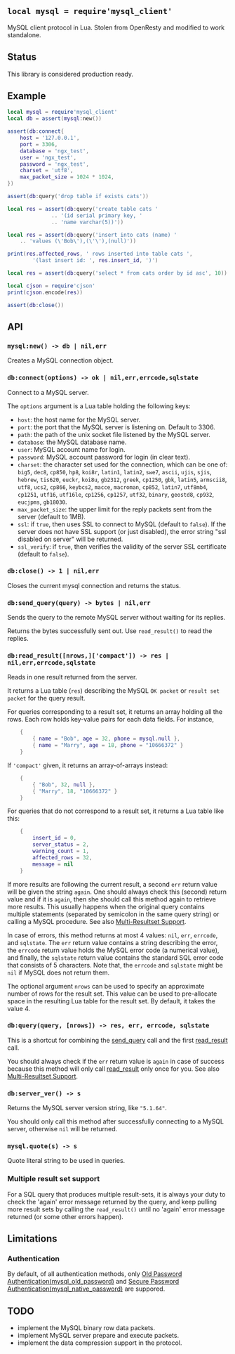 
## `local mysql = require'mysql_client'`

MySQL client protocol in Lua. Stolen from OpenResty and modified to work standalone.

## Status

This library is considered production ready.

## Example

```lua
local mysql = require'mysql_client'
local db = assert(mysql:new())

assert(db:connect{
	host = '127.0.0.1',
	port = 3306,
	database = 'ngx_test',
	user = 'ngx_test',
	password = 'ngx_test',
	charset = 'utf8',
	max_packet_size = 1024 * 1024,
})

assert(db:query('drop table if exists cats'))

local res = assert(db:query('create table cats '
			  .. '(id serial primary key, '
			  .. 'name varchar(5))'))

local res = assert(db:query('insert into cats (name) '
	.. 'values (\'Bob\'),(\'\'),(null)'))

print(res.affected_rows, ' rows inserted into table cats ',
		'(last insert id: ', res.insert_id, ')')

local res = assert(db:query('select * from cats order by id asc', 10))

local cjson = require'cjson'
print(cjson.encode(res))

assert(db:close())
```

## API

### `mysql:new() -> db | nil,err`

Creates a MySQL connection object.

### `db:connect(options) -> ok | nil,err,errcode,sqlstate`

Connect to a MySQL server.

The `options` argument is a Lua table holding the following keys:

  * `host`: the host name for the MySQL server.
  * `port`: the port that the MySQL server is listening on. Default to 3306.
  * `path`: the path of the unix socket file listened by the MySQL server.
  * `database`: the MySQL database name.
  * `user`: MySQL account name for login.
  * `password`: MySQL account password for login (in clear text).
  * `charset`: the character set used for the connection, which can be one of:
  `big5`, `dec8`, `cp850`, `hp8`, `koi8r`, `latin1`, `latin2`,
  `swe7`, `ascii`, `ujis`, `sjis`, `hebrew`, `tis620`, `euckr`, `koi8u`, `gb2312`, `greek`,
  `cp1250`, `gbk`, `latin5`, `armscii8`, `utf8`, `ucs2`, `cp866`, `keybcs2`, `macce`,
  `macroman`, `cp852`, `latin7`, `utf8mb4`, `cp1251`, `utf16`, `utf16le`, `cp1256`,
  `cp1257`, `utf32`, `binary`, `geostd8`, `cp932`, `eucjpms`, `gb18030`.
  * `max_packet_size`: the upper limit for the reply packets sent from the server (default to 1MB).
  * `ssl`: if `true`, then uses SSL to connect to MySQL (default to `false`).
  If the server does not have SSL support (or just disabled), the error string
  "ssl disabled on server" will be returned.
  * `ssl_verify`: if `true`, then verifies the validity of the server SSL certificate (default to `false`).

### `db:close() -> 1 | nil,err`

Closes the current mysql connection and returns the status.

### `db:send_query(query) -> bytes | nil,err`

Sends the query to the remote MySQL server without waiting for its replies.

Returns the bytes successfully sent out. Use `read_result()` to read the replies.

### `db:read_result([nrows,]['compact']) -> res | nil,err,errcode,sqlstate`

Reads in one result returned from the server.

It returns a Lua table (`res`) describing the MySQL `OK packet`
or `result set packet` for the query result.

For queries corresponding to a result set, it returns an array holding all the rows.
Each row holds key-value pairs for each data fields. For instance,

```lua
    {
        { name = "Bob", age = 32, phone = mysql.null },
        { name = "Marry", age = 18, phone = "10666372" }
    }
```

If `'compact'` given, it returns an array-of-arrays instead:

```lua
    {
        { "Bob", 32, null },
        { "Marry", 18, "10666372" }
    }
```

For queries that do not correspond to a result set, it returns a Lua table like this:

```lua
    {
        insert_id = 0,
        server_status = 2,
        warning_count = 1,
        affected_rows = 32,
        message = nil
    }
```

If more results are following the current result, a second `err` return value
will be given the string `again`. One should always check this (second) return
value and if it is `again`, then she should call this method again to retrieve
more results. This usually happens when the original query contains multiple
statements (separated by semicolon in the same query string) or calling a
MySQL procedure. See also [Multi-Resultset Support](#multi-resultset-support).

In case of errors, this method returns at most 4 values: `nil`, `err`, `errcode`, and `sqlstate`.
The `err` return value contains a string describing the error, the `errcode`
return value holds the MySQL error code (a numerical value), and finally,
the `sqlstate` return value contains the standard SQL error code that consists
of 5 characters. Note that, the `errcode` and `sqlstate` might be `nil`
if MySQL does not return them.

The optional argument `nrows` can be used to specify an approximate number
of rows for the result set. This value can be used to pre-allocate space
in the resulting Lua table for the result set. By default, it takes the value 4.

### `db:query(query, [nrows]) -> res, err, errcode, sqlstate`

This is a shortcut for combining the [send_query](#send_query) call
and the first [read_result](#read_result) call.

You should always check if the `err` return value  is `again` in case of
success because this method will only call [read_result](#read_result)
only once for you. See also [Multi-Resultset Support](#multi-resultset-support).

### `db:server_ver() -> s`

Returns the MySQL server version string, like `"5.1.64"`.

You should only call this method after successfully connecting to a MySQL server,
otherwise `nil` will be returned.

### `mysql.quote(s) -> s`

Quote literal string to be used in queries.

### Multiple result set support

For a SQL query that produces multiple result-sets, it is always your duty to
check the 'again' error message returned by the query, and keep pulling more
result sets by calling the `read_result()` until no 'again' error message
returned (or some other errors happen).

## Limitations

### Authentication

By default, of all authentication methods, only
[Old Password Authentication(mysql_old_password)](https://dev.mysql.com/doc/internals/en/old-password-authentication.html)
and [Secure Password Authentication(mysql_native_password)](https://dev.mysql.com/doc/internals/en/secure-password-authentication.html)
are suppored.

## TODO

* implement the MySQL binary row data packets.
* implement MySQL server prepare and execute packets.
* implement the data compression support in the protocol.

